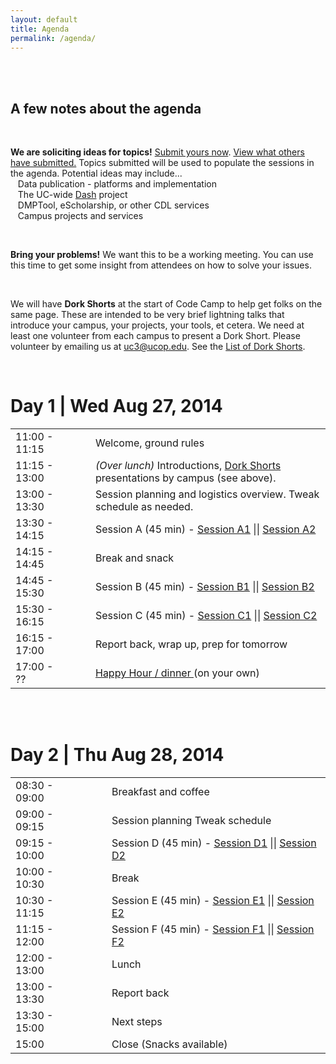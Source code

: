```yaml
---
layout: default
title: Agenda
permalink: /agenda/
---
```


<br><br>

## A few notes about the agenda

<br>

**We are soliciting ideas for topics!** [Submit yours now](https://docs.google.com/forms/d/1rsF44qf3qaOp6LqRSVTOBW-LUyPSL50Tg4ywmHjzBMI/viewform). [View what others have submitted.](https://docs.google.com/spreadsheet/ccc?key=0Agq_OgwoRF1AdDBqb0VlRkNxNGktSWVtSUtFMWxsLVE&usp=sharing) Topics submitted will be used to populate the sessions in the agenda. Potential ideas may include...<br>
&nbsp;&nbsp;&nbsp;Data publication - platforms and implementation<br>
&nbsp;&nbsp;&nbsp;The UC-wide [Dash](https://github.com/CDLUC3/dash/wiki) project<br>
&nbsp;&nbsp;&nbsp;DMPTool, eScholarship, or other CDL services<br>
&nbsp;&nbsp;&nbsp;Campus projects and services<br>

<br> 

**Bring your problems!** We want this to be a working meeting. You can use this time to get some insight from attendees on how to solve your issues.

<br>

We will have **Dork Shorts** at the start of Code Camp to help get folks on the same page. These are intended to be very brief lightning talks that introduce your campus, your projects, your tools, et cetera. We need at least one volunteer from each campus to present a Dork Short. Please volunteer by emailing us at [uc3@ucop.edu](mailto:uc3@ucop.edu). See the [List of Dork Shorts](https://docs.google.com/spreadsheets/d/1A9l-qhInmOWMMK9SiIvIapsNYzNl0yuYKKnp4EJeMaU/edit?usp=sharing).


<br>

# Day 1 | Wed Aug 27, 2014
<table cellspacing="14">
<tr>	
	<td>	11:00 - 11:15 	</td>	
	<td>	</td>
	<td>	</td>		
	<td>	Welcome, ground rules	</td>	
</tr>
<tr>	
	<td>	11:15 - 13:00	</td>	
	<td>	</td>	
	<td>	</td>	
	<td>	<em>(Over lunch)</em>  Introductions, <a href="https://docs.google.com/spreadsheets/d/1A9l-qhInmOWMMK9SiIvIapsNYzNl0yuYKKnp4EJeMaU/edit?usp=sharing">Dork Shorts </a> presentations by campus (see above). </td>	
</tr>
<tr>	
	<td>	13:00 - 13:30 	</td>	
	<td>	</td>	
	<td>	</td>	
	<td>	Session planning and logistics overview. Tweak schedule as needed.	</td>	
</tr>
<tr>	
	<td>	13:30 - 14:15	</td>	
	<td>	</td>	
	<td>	</td>	
	<td>	Session A (45 min) - <a href="https://docs.google.com/document/d/1ZAB71uSMZBe11PmstZknHPAw16605w1_m8M4G3YsOW8/edit?usp=sharing">Session A1</a> || <a href="https://docs.google.com/document/d/17VMWlsWyxkQQAumsT9EvVERFIBk_4JvQtvbODnvpe-c/edit?usp=sharing">Session A2</a>	</td>	
</tr>
<tr>	
	<td>	14:15 - 14:45	</td>	
	<td>	</td>	
	<td>	</td>	
	<td>	Break and snack	</td>	
</tr>
<tr>	<td>	14:45 - 15:30	</td>	
		<td>	</td>
		<td>	</td>	
		<td>	Session B (45 min) - <a href="https://docs.google.com/document/d/1nUi6o02aLEgfhBKX9EEn3q3Ut9M-vEKjFKkOUb1NzUI/edit?usp=sharing">Session B1</a> || <a href="https://docs.google.com/document/d/1kZnmXKshSriXtOw_n9QQVIKE7ZK96SAe7ZlP7RRo5D8/edit?usp=sharing">Session B2</a>	</td>	
	</tr>
<tr>	<td>	15:30 - 16:15	</td>	
		<td>	</td>
		<td>	</td>	
		<td>	Session C (45 min) - <a href="https://docs.google.com/document/d/1MXZ65a6rohXiyw7L5Fm-Vw7mcl9WxuflUg9aQDO4w50/edit?usp=sharing">Session C1</a> || <a href="https://docs.google.com/document/d/1Kb9ToHcu722GIW93BSgVV11y4FTMYT_OpO-ckm6xC3A/edit?usp=sharing">Session C2	</td>	
</tr>
<tr>	<td>	16:15 - 17:00	</td>	
		<td>	</td>
		<td>	</td>	
		<td>	Report back, wrap up, prep for tomorrow	</td>	
</tr>
<tr>	<td>	17:00 - ??	</td>	
		<td>	</td>
		<td>	</td>	
		<td>	<a href="https://docs.google.com/document/d/1qXY275n4b-Wo_MPEgaXi6Cr8wIK5VCAUHXuTh9btAXk/edit?usp=sharing"> Happy Hour / dinner </a>(on your own) 	</td>	
</tr>
</table>


<br><br>

# Day 2 | Thu Aug 28, 2014
<table cellspacing="14">
<tr>	<td>	08:30 - 09:00	</td>	<td>	</td>	<td>	</td>	<td>	Breakfast and coffee	</td>	</tr>
<tr>	<td>	09:00 - 09:15	</td>	<td>	</td>	<td>	</td>	<td>	Session planning Tweak schedule	</td>	</tr>
<tr>	<td>	09:15 - 10:00	</td>	<td>	</td>	<td>	</td>	<td>	Session D (45 min) - <a href="https://docs.google.com/document/d/12pWl6FhL4423YlQ3oWsZydOa0V3Cwk0PqQ0z7yXriAQ/edit?usp=sharing">Session D1</a> || <a href="https://docs.google.com/document/d/1AiLWgOl7m3mQHwO-mDec1ekruhKw483NqUSKDlJoNbY/edit?usp=sharing">Session D2	</td>	</tr>
<tr>	<td>	10:00 - 10:30	</td>	<td>	</td>	<td>	</td>	<td>	Break	</td>	</tr>
<tr>	<td>	10:30 - 11:15	</td>	<td>	</td>	<td>	</td>	<td>	Session E (45 min) - <a href="https://docs.google.com/document/d/1IRO5Jo4_Y0MnwCNrFmY8ENzfKBKnlci0ZVb39DkTVZg/edit?usp=sharing">Session E1</a> || <a href="https://docs.google.com/document/d/1IXjvwMeL6SfozPvCFjRqjynyzCg7hAMhPrUBAW6PW4A/edit?usp=sharing">Session E2	</td>	</tr>
<tr>	<td>	11:15 - 12:00	</td>	<td>	</td>	<td>	</td>	<td>	Session F (45 min) - <a href="https://docs.google.com/document/d/19LEQa2WaSpTcyZJHy5PuWG0BVaLIoBsv9szJnu-SfaI/edit?usp=sharing">Session F1</a> || <a href="https://docs.google.com/document/d/1kVUqpvfHr8-N5plv9UfsC2O-5lydql40G8Y2-Zj7e7A/edit?usp=sharing">Session F2	</td>	</tr>
<tr>	<td>	12:00 - 13:00	</td>	<td>	</td>	<td>	</td>	<td>	Lunch	</td>	</tr>
<tr>	<td>	13:00 - 13:30	</td>	<td>	</td>	<td>	</td>	<td>	Report back	</td>	</tr>
<tr>	<td>	13:30 - 15:00	</td>	<td>	</td>	<td>	</td>	<td>	Next steps	</td>	</tr>
<tr>	<td>	15:00	</td>	<td>	</td>	<td>	</td>	<td>	Close (Snacks available)	</td>	</tr>
</table>
